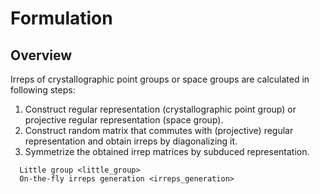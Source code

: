 # Formulation

## Overview

Irreps of crystallographic point groups or space groups are calculated in following steps:

1. Construct regular representation (crystallographic point group) or projective regular representation (space group).
1. Construct random matrix that commutes with (projective) regular representation and obtain irreps by diagonalizing it.
1. Symmetrize the obtained irrep matrices by subduced representation.

```{toctree}
  Little group <little_group>
  On-the-fly irreps generation <irreps_generation>
```
